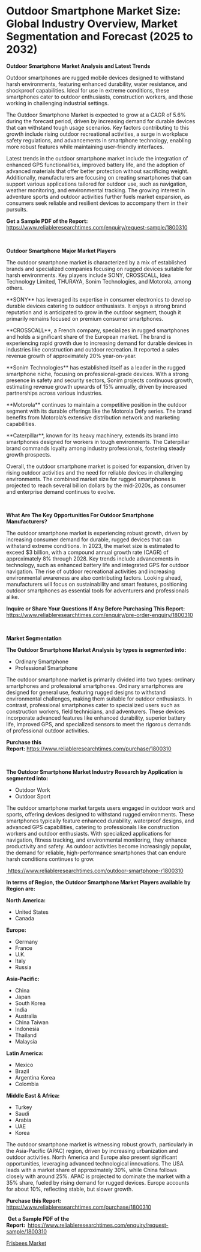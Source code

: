 <p><h1>Outdoor Smartphone Market Size: Global Industry Overview, Market Segmentation and Forecast (2025 to 2032)</h1></p><p><strong>Outdoor Smartphone Market Analysis and Latest Trends</strong></p>
<p><p>Outdoor smartphones are rugged mobile devices designed to withstand harsh environments, featuring enhanced durability, water resistance, and shockproof capabilities. Ideal for use in extreme conditions, these smartphones cater to outdoor enthusiasts, construction workers, and those working in challenging industrial settings.</p><p>The Outdoor Smartphone Market is expected to grow at a CAGR of 5.6% during the forecast period, driven by increasing demand for durable devices that can withstand tough usage scenarios. Key factors contributing to this growth include rising outdoor recreational activities, a surge in workplace safety regulations, and advancements in smartphone technology, enabling more robust features while maintaining user-friendly interfaces.</p><p>Latest trends in the outdoor smartphone market include the integration of enhanced GPS functionalities, improved battery life, and the adoption of advanced materials that offer better protection without sacrificing weight. Additionally, manufacturers are focusing on creating smartphones that can support various applications tailored for outdoor use, such as navigation, weather monitoring, and environmental tracking. The growing interest in adventure sports and outdoor activities further fuels market expansion, as consumers seek reliable and resilient devices to accompany them in their pursuits.</p></p>
<p><strong>Get a Sample PDF of the Report:&nbsp;</strong> <a href="https://www.reliableresearchtimes.com/enquiry/request-sample/1800310?utm_campaign=2179&utm_medium=2&utm_source=Github&utm_content=ia&utm_term=07022025&utm_id=outdoor-smartphone">https://www.reliableresearchtimes.com/enquiry/request-sample/1800310</a></p>
<p>&nbsp;</p>
<p><strong>Outdoor Smartphone Major Market Players</strong></p>
<p><p>The outdoor smartphone market is characterized by a mix of established brands and specialized companies focusing on rugged devices suitable for harsh environments. Key players include SONY, CROSSCALL, Idea Technology Limited, THURAYA, Sonim Technologies, and Motorola, among others.</p><p>**SONY** has leveraged its expertise in consumer electronics to develop durable devices catering to outdoor enthusiasts. It enjoys a strong brand reputation and is anticipated to grow in the outdoor segment, though it primarily remains focused on premium consumer smartphones.</p><p>**CROSSCALL**, a French company, specializes in rugged smartphones and holds a significant share of the European market. The brand is experiencing rapid growth due to increasing demand for durable devices in industries like construction and outdoor recreation. It reported a sales revenue growth of approximately 20% year-on-year.</p><p>**Sonim Technologies** has established itself as a leader in the rugged smartphone niche, focusing on professional-grade devices. With a strong presence in safety and security sectors, Sonim projects continuous growth, estimating revenue growth upwards of 15% annually, driven by increased partnerships across various industries.</p><p>**Motorola** continues to maintain a competitive position in the outdoor segment with its durable offerings like the Motorola Defy series. The brand benefits from Motorola’s extensive distribution network and marketing capabilities.</p><p>**Caterpillar**, known for its heavy machinery, extends its brand into smartphones designed for workers in tough environments. The Caterpillar brand commands loyalty among industry professionals, fostering steady growth prospects.</p><p>Overall, the outdoor smartphone market is poised for expansion, driven by rising outdoor activities and the need for reliable devices in challenging environments. The combined market size for rugged smartphones is projected to reach several billion dollars by the mid-2020s, as consumer and enterprise demand continues to evolve.</p></p>
<p>&nbsp;</p>
<p><strong>What Are The Key Opportunities For Outdoor Smartphone Manufacturers?</strong></p>
<p><p>The outdoor smartphone market is experiencing robust growth, driven by increasing consumer demand for durable, rugged devices that can withstand extreme conditions. In 2023, the market size is estimated to exceed $3 billion, with a compound annual growth rate (CAGR) of approximately 8% through 2028. Key trends include advancements in technology, such as enhanced battery life and integrated GPS for outdoor navigation. The rise of outdoor recreational activities and increasing environmental awareness are also contributing factors. Looking ahead, manufacturers will focus on sustainability and smart features, positioning outdoor smartphones as essential tools for adventurers and professionals alike.</p></p>
<p><strong>Inquire or Share Your Questions If Any Before Purchasing This Report:</strong> <a href="https://www.reliableresearchtimes.com/enquiry/pre-order-enquiry/1800310?utm_campaign=2179&utm_medium=2&utm_source=Github&utm_content=ia&utm_term=07022025&utm_id=outdoor-smartphone">https://www.reliableresearchtimes.com/enquiry/pre-order-enquiry/1800310</a></p>
<p>&nbsp;</p>
<p><strong>Market Segmentation</strong></p>
<p><strong>The Outdoor Smartphone Market Analysis by types is segmented into:</strong></p>
<p><ul><li>Ordinary Smartphone</li><li>Professional Smartphone</li></ul></p>
<p><p>The outdoor smartphone market is primarily divided into two types: ordinary smartphones and professional smartphones. Ordinary smartphones are designed for general use, featuring rugged designs to withstand environmental challenges, making them suitable for outdoor enthusiasts. In contrast, professional smartphones cater to specialized users such as construction workers, field technicians, and adventurers. These devices incorporate advanced features like enhanced durability, superior battery life, improved GPS, and specialized sensors to meet the rigorous demands of professional outdoor activities.</p></p>
<p><strong>Purchase this Report:&nbsp;</strong><a href="https://www.reliableresearchtimes.com/purchase/1800310?utm_campaign=2179&utm_medium=2&utm_source=Github&utm_content=ia&utm_term=07022025&utm_id=outdoor-smartphone">https://www.reliableresearchtimes.com/purchase/1800310</a></p>
<p>&nbsp;</p>
<p><strong>The Outdoor Smartphone Market Industry Research by Application is segmented into:</strong></p>
<p><ul><li>Outdoor Work</li><li>Outdoor Sport</li></ul></p>
<p><p>The outdoor smartphone market targets users engaged in outdoor work and sports, offering devices designed to withstand rugged environments. These smartphones typically feature enhanced durability, waterproof designs, and advanced GPS capabilities, catering to professionals like construction workers and outdoor enthusiasts. With specialized applications for navigation, fitness tracking, and environmental monitoring, they enhance productivity and safety. As outdoor activities become increasingly popular, the demand for reliable, high-performance smartphones that can endure harsh conditions continues to grow.</p></p>
<p><a href="https://www.reliableresearchtimes.com/outdoor-smartphone-r1800310?utm_campaign=2179&utm_medium=2&utm_source=Github&utm_content=ia&utm_term=07022025&utm_id=outdoor-smartphone">&nbsp;https://www.reliableresearchtimes.com/outdoor-smartphone-r1800310</a></p>
<p><strong>In terms of Region, the Outdoor Smartphone Market Players available by Region are:</strong></p>
<p>
    <p> <strong> North America: </strong>
        <ul>
            <li>United States</li>
            <li>Canada</li>
        </ul>
        </p> 
    <p> <strong> Europe: </strong>
        <ul>
            <li>Germany</li>
            <li>France</li>
            <li>U.K.</li>
            <li>Italy</li>
            <li>Russia</li>
        </ul>
        </p> 
    <p> <strong> Asia-Pacific: </strong>
        <ul>
            <li>China</li>
            <li>Japan</li>
            <li>South Korea</li>
            <li>India</li>
            <li>Australia</li>
            <li>China Taiwan</li>
            <li>Indonesia</li>
            <li>Thailand</li>
            <li>Malaysia</li>
        </ul>
        </p> 
    <p> <strong> Latin America: </strong>
        <ul>
            <li>Mexico</li>
            <li>Brazil</li>
            <li>Argentina Korea</li>
            <li>Colombia</li>
        </ul>
        </p> 
    <p> <strong> Middle East & Africa: </strong>
        <ul>
            <li>Turkey</li>
            <li>Saudi</li>
            <li>Arabia</li>
            <li>UAE</li>
            <li>Korea</li>
        </ul>
    </p>
    </p>
<p><p>The outdoor smartphone market is witnessing robust growth, particularly in the Asia-Pacific (APAC) region, driven by increasing urbanization and outdoor activities. North America and Europe also present significant opportunities, leveraging advanced technological innovations. The USA leads with a market share of approximately 30%, while China follows closely with around 25%. APAC is projected to dominate the market with a 35% share, fueled by rising demand for rugged devices. Europe accounts for about 10%, reflecting stable, but slower growth.</p></p>
<p><strong>Purchase this Report: </strong><a href="https://www.reliableresearchtimes.com/purchase/1800310?utm_campaign=2179&utm_medium=2&utm_source=Github&utm_content=ia&utm_term=07022025&utm_id=outdoor-smartphone">https://www.reliableresearchtimes.com/purchase/1800310</a></p>
<p>&nbsp;<strong>Get a Sample PDF of the Report:&nbsp;&nbsp;</strong><a href="https://www.reliableresearchtimes.com/enquiry/request-sample/1800310?utm_campaign=2179&utm_medium=2&utm_source=Github&utm_content=ia&utm_term=07022025&utm_id=outdoor-smartphone">https://www.reliableresearchtimes.com/enquiry/request-sample/1800310</a></p>
<p><strong></strong></p>
<p><p><a href="https://github.com/gerdabatiskzv9/Market-Research-Report-List-1/blob/main/frisbees-market.md?utm_campaign=2179&utm_medium=2&utm_source=Github&utm_content=ia&utm_term=07022025&utm_id=outdoor-smartphone">Frisbees Market</a></p></p>